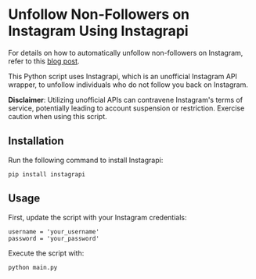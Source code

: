 # Unfollow Non-Followers on Instagram Using Instagrapi

For details on how to automatically unfollow non-followers on Instagram, refer to this [blog post](https://harminder.dev/projects/Social%20media%20automation/Instagram/Unfollowing%20non-followers/Unfollowing_non-followers/).

This Python script uses Instagrapi, which is an unofficial Instagram API wrapper, to unfollow individuals who do not follow you back on Instagram.

**Disclaimer**: Utilizing unofficial APIs can contravene Instagram's terms of service, potentially leading to account suspension or restriction. Exercise caution when using this script.

## Installation

Run the following command to install Instagrapi:
```
pip install instagrapi
```

## Usage

First, update the script with your Instagram credentials:
```
username = 'your_username'
password = 'your_password'
```

Execute the script with:
```
python main.py
```

